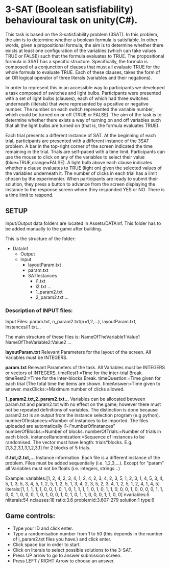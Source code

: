 # 3-SAT (Boolean satisfiability) behavioural task on unity(C#).

This task is based on the 3-satisfiability problem (3SAT). In this problem, the aim is to determine whether a boolean formula is satisfiable. In other words, given a propositional formula, the aim is to determine whether there exists at least one configuration of the variables (which can take values TRUE or FALSE) such that the formula evaluates to TRUE. The propositional formula in 3SAT has a specific structure. Specifically, the formula is composed of a conjunction of clauses that must all evaluate TRUE for the whole formula to evaluate TRUE. Each of these clauses, takes the form of an OR logical operator of three literals (variables and their negations).

In order to represent this in an accessible way to participants we developed a task composed of switches and light bulbs. Participants were presented with a set of light bulbs (clauses), each of which had three switches underneath (literals) that were represented by a positive or negative number. The number on each switch represented the variable number, which could be turned on or off (TRUE or FALSE). The aim of the task is to determine whether there exists a way of turning on and off variables such that all the light bulbs are turned on (that is, the formula evaluates TRUE).

Each trial presents a different instance of SAT. At the beginning of each trial, participants are presented with a different instance of the 3SAT problem. A bar in the top-right corner of the screen indicated the time remaining in the trial. Trials are self-paced with a time limit. Participants can use the mouse to click on any of the variables to select their value (blue=TRUE,orange=FALSE). A light bulb above each clause indicates whether a clause evaluates to TRUE (light on) given the selected values of the variables underneath it. The number of clicks in each trial has a limit chosen by the experimenter. When participants are ready to submit their solution, they press a button to advance from the screen displaying the instance to the response screen where they responded YES or NO. There is a time limit to respond.

## SETUP
Input/Output data folders are located in Assets/DATAinf. This folder has to be added manually to the game after building.

This is the structure of the folder:
- DataInf
	- Output
	- Input 
		- layoutParam.txt
		- param.txt
		- SATInstances
			- i1.txt
			- i2.txt 
				…
			- 1_param2.txt
			- 2_param2.txt
				…

### Description of INPUT files:

Input Files: param.txt, n_param2.txt(n=1,2,…), layoutParam.txt, Instances/i1.txt…

The main structure of these files is: 
NameOfTheVariable1:Value1
NameOfTheVariable2:Value2
…

**layoutParam.txt**
Relevant Parameters for the layout of the screen. All Variables must be INTEGERS.

**param.txt**
Relevant Parameters of the task. All Variables must be INTEGERS or vectors of INTEGERS.
timeRest1:=Time for the inter-trial Break.
timeRest2:=Time for the inter-blocks Break.
timeQuestion:=Time given for each trial (The total time the items are shown.
timeAnswer:=Time given to answer.
maxClicks:=Maximum number of clicks allowed.

**1_param2.txt,2_param2.txt...**
Variables can be allocated between param.txt and param2.txt with no effect on the game; however there must not be repeated definitions of variables. The distinction is done because param2.txt is an output from the instance selection program (e.g python).
numberOfInstances:=Number of instances to be imported. The files uploaded are 			automatically i1-i”numberOfInstances”
numberOfBlocks:=Number of blocks.
numberOfTrials:=Number of trials in each block.
instanceRandomization:=Sequence of instances to be randomised. The vector must have length: 	trials*blocks. E.g. [1,3,2,3,1,3,1,2,3,1] for 2 blocks of 5 trials.


**i1.txt,i2.txt,…**
Instance information. Each file is a different instance of the problem. 
Files must be added sequentially (i.e. 1,2,3,…). Except for “param” all Variables must not be floats (i.e. integers, strings…)

Example:
variables:[1, 2, 4, 2, 3, 4, 1, 2, 4, 2, 3, 4, 2, 3, 5, 1, 2, 3, 1, 4, 5, 3, 4, 5, 1, 3, 5, 3, 4, 5, 1, 2, 5, 1, 2, 5, 1, 3, 4, 2, 3, 5, 2, 3, 4, 1, 2, 5, 1, 2, 4, 1, 4, 5]
literals:[1, 1, 1, 1, 1, 0, 0, 1, 0, 1, 0, 1, 1, 1, 1, 0, 1, 0, 1, 1, 0, 0, 0, 1, 0, 0, 0, 0, 1, 1, 0, 0, 1, 0, 0, 0, 1, 0, 1, 0, 0, 1, 0, 1, 0, 1, 1, 0, 0, 0, 1, 1, 0, 0]
nvariables:5
nliterals:54
nclauses:18
ratio:3.6
problemId:3.607-279
solution:1
type:6


## Game controls:
- Type your ID and click enter.
- Type a randomisation number from 1 to 50 (this depends in the number of i_param2.txt files you have.) and click enter.
- Click space bar in order to start.
- Click on literals to select possible solutions to the 3-SAT.
- Press UP arrow to go to answer submission screen.
- Press LEFT / RIGHT Arrow to choose an answer.


